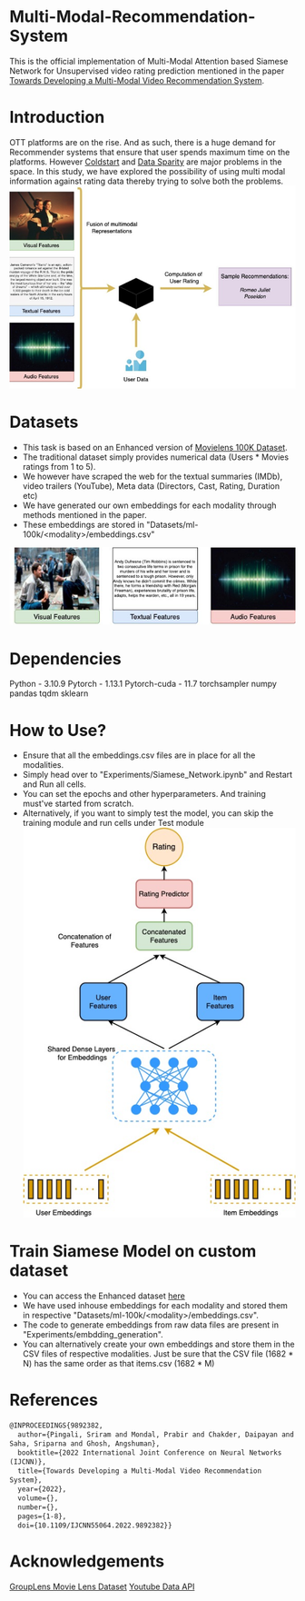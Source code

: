 # Multi-Modal-Recommendation-System
This is the official implementation of Multi-Modal Attention based Siamese Network for Unsupervised video rating prediction mentioned in the paper [Towards Developing a Multi-Modal Video Recommendation System](https://ieeexplore.ieee.org/document/9892382).

# Introduction
OTT platforms are on the rise. And as such, there is a huge demand for Recommender systems that ensure that user spends maximum time on the platforms. However [Coldstart](https://en.wikipedia.org/wiki/Cold_start_(recommender_systems)) and [Data Sparity](https://www.analyticsvidhya.com/blog/2022/10/dealing-with-sparse-datasets-in-machine-learning/) are major problems in the space. In this study, we have explored the possibility of using multi modal information against rating data thereby trying to solve both the problems.
![Data sample](Images/problem_statement.jpg)

# Datasets
- This task is based on an Enhanced version of [Movielens 100K Dataset](https://grouplens.org/datasets/movielens/100k/). 
- The traditional dataset simply provides numerical data (Users * Movies ratings from 1 to 5).
- We however have scraped the web for the textual summaries (IMDb), video trailers (YouTube), Meta data (Directors, Cast, Rating, Duration etc) 
- We have generated our own embeddings for each modality through methods mentioned in the paper. 
- These embeddings are stored in "Datasets/ml-100k/\<modality>/embeddings.csv"

![Data sample](Images/data_sample.jpg)

# Dependencies
Python - 3.10.9
Pytorch - 1.13.1
Pytorch-cuda - 11.7
torchsampler
numpy
pandas
tqdm
sklearn

# How to Use?
- Ensure that all the embeddings.csv files are in place for all the modalities.
- Simply head over to "Experiments/Siamese_Network.ipynb" and Restart and Run all cells.
- You can set the epochs and other hyperparameters. And training must've started from scratch.
- Alternatively, if you want to simply test the model, you can skip the training module and run cells under Test module
![Data sample](Images/siamese.jpg)

# Train Siamese Model on custom dataset
- You can access the Enhanced dataset [here](https://drive.google.com/file/d/1M2kSQdOo-J1gd_mNgNPOljcb4x3419qY/view?usp=sharing)
- We have used inhouse embeddings for each modality and stored them in respective "Datasets/ml-100k/\<modality>/embeddings.csv".
- The code to generate embeddings from raw data files are present in "Experiments/embdding_generation".
- You can alternatively create your own embeddings and store them in the CSV files of respective modalities. Just be sure that the CSV file (1682 * N) has the same order as that items.csv (1682 * M)

# References
```
@INPROCEEDINGS{9892382,
  author={Pingali, Sriram and Mondal, Prabir and Chakder, Daipayan and Saha, Sriparna and Ghosh, Angshuman},
  booktitle={2022 International Joint Conference on Neural Networks (IJCNN)}, 
  title={Towards Developing a Multi-Modal Video Recommendation System}, 
  year={2022},
  volume={},
  number={},
  pages={1-8},
  doi={10.1109/IJCNN55064.2022.9892382}}

```

# Acknowledgements
[GroupLens Movie Lens Dataset](https://grouplens.org/datasets/movielens/100k/)
[Youtube Data API](https://developers.google.com/youtube/v3)